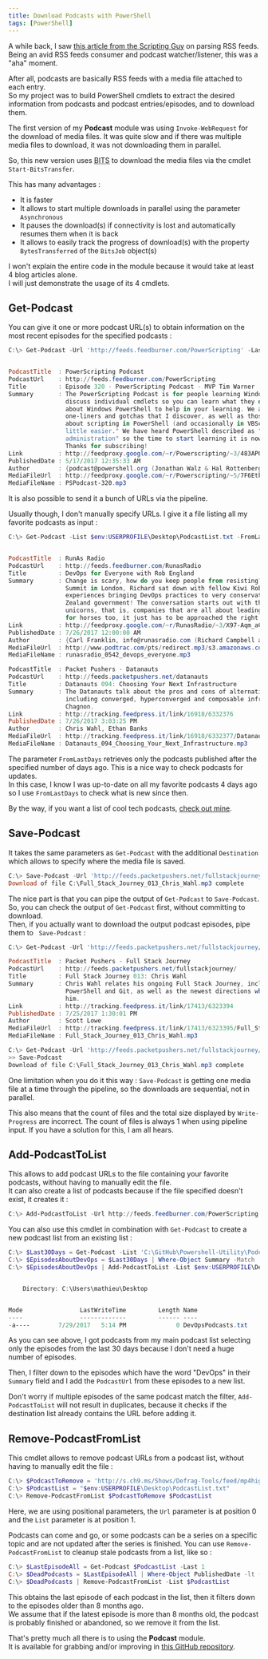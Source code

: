 ```yaml
---
title: Download Podcasts with PowerShell
tags: [PowerShell]
---
```


A while back, I saw [this article from the Scripting Guy](http://blogs.technet.com/b/heyscriptingguy/archive/2015/05/13/use-windows-powershell-to-parse-rss-feeds.aspx) on parsing RSS feeds.  
Being an avid RSS feeds consumer and podcast watcher/listener, this was a "aha" moment.  

After all, podcasts are basically RSS feeds with a media file attached to each entry.  
So my project was to build PowerShell cmdlets to extract the desired information from podcasts and podcast entries/episodes, and to download them.  

The first version of my **Podcast** module was using `Invoke-WebRequest` for the download of media files. It was quite slow and if there was multiple media files to download, it was not downloading them in parallel.

So, this new version uses <abbr title="Background Intelligent Transfer Service">BITS</abbr> to download the media files via the cmdlet `Start-BitsTransfer`.  

This has many advantages :  
  - It is faster  
  - It allows to start multiple downloads in parallel using the parameter `Asynchronous`  
  - It pauses the download(s) if connectivity is lost and automatically resumes them when it is back  
  - It allows to easily track the progress of download(s) with the property `BytesTransferred` of the `BitsJob` object(s)  

I won't explain the entire code in the module because it would take at least 4 blog articles alone.  
I will just demonstrate the usage of its 4 cmdlets.

## Get-Podcast  

You can give it one or more podcast URL(s) to obtain information on the most recent episodes for the specified podcasts :  

```powershell
C:\> Get-Podcast -Url 'http://feeds.feedburner.com/PowerScripting' -Last 1


PodcastTitle  : PowerScripting Podcast
PodcastUrl    : http://feeds.feedburner.com/PowerScripting
Title         : Episode 320 - PowerScripting Podcast - MVP Tim Warner
Summary       : The PowerScripting Podcast is for people learning Windows PowerShell. In each episode we
                discuss individual cmdlets so you can learn what they do, we bring you news and resources
                about Windows PowerShell to help in your learning. We also bring you tips, tricks,
                one-liners and gotchas that I discover, as well as those submitted by listeners. We talk
                about scripting in PowerShell (and occasionally in VBScript) and ways to make your job "a
                little easier." We have heard PowerShell described as "the future of Windows
                administration" so the time to start learning it is now! Your feedback is always welcome.
                Thanks for subscribing!
Link          : http://feedproxy.google.com/~r/Powerscripting/~3/483AP0Xx2K8/episode-320-powerscripting-podcast-mvp-tim-warner
PublishedDate : 5/17/2017 12:35:33 AM
Author        : {podcast@powershell.org (Jonathan Walz & Hal Rottenberg), Jonathan Walz & Hal Rottenberg}
MediaFileUrl  : http://feedproxy.google.com/~r/Powerscripting/~5/7F6EtkvLaLg/PSPodcast-320.mp3
MediaFileName : PSPodcast-320.mp3
```

It is also possible to send it a bunch of URLs via the pipeline.

Usually though, I don't manually specify URLs. I give it a file listing all my favorite podcasts as input :  

```powershell
C:\> Get-Podcast -List $env:USERPROFILE\Desktop\PodcastList.txt -FromLastDays 4


PodcastTitle  : RunAs Radio
PodcastUrl    : http://feeds.feedburner.com/RunasRadio
Title         : DevOps for Everyone with Rob England
Summary       : Change is scary, how do you keep people from resisting? While at the DevOps Enterprise
                Summit in London, Richard sat down with fellow Kiwi Rob England to talk about his
                experiences bringing DevOps practices to very conservative organizations - like the New
                Zealand government! The conversation starts out with the idea that DevOps is not just for
                unicorns, that is, companies that are all about leading edge technologies. DevOps works
                for horses too, it just has to be approached the right way.
Link          : http://feedproxy.google.com/~r/RunasRadio/~3/X97-Aqm_aCo/default.aspx
PublishedDate : 7/26/2017 12:00:00 AM
Author        : {Carl Franklin, info@runasradio.com (Richard Campbell and Greg Hughes)}
MediaFileUrl  : http://www.podtrac.com/pts/redirect.mp3/s3.amazonaws.com/runas/runasradio_0542_devops_everyone.mp3
MediaFileName : runasradio_0542_devops_everyone.mp3

PodcastTitle  : Packet Pushers - Datanauts
PodcastUrl    : http://feeds.packetpushers.net/datanauts
Title         : Datanauts 094: Choosing Your Next Infrastructure
Summary       : The Datanauts talk about the pros and cons of alternative infrastructure options
                including converged, hyperconverged and composable infrastructures. Our guest is Fred
                Chagnon.
Link          : http://tracking.feedpress.it/link/16918/6332376
PublishedDate : 7/26/2017 3:03:25 PM
Author        : Chris Wahl, Ethan Banks
MediaFileUrl  : http://tracking.feedpress.it/link/16918/6332377/Datanauts_094_Choosing_Your_Next_Infrastructure.mp3
MediaFileName : Datanauts_094_Choosing_Your_Next_Infrastructure.mp3
```

The parameter `FromLastDays` retrieves only the podcasts published after the specified number of days ago. This is a nice way to check podcasts for updates.  
In this case, I know I was up-to-date on all my favorite podcasts 4 days ago so I use `FromLastDays` to check what is new since then.

By the way, if you want a list of cool tech podcasts, [check out mine](https://github.com/MathieuBuisson/Powershell-Utility/blob/master/Podcast/PodcastList.txt).

## Save-Podcast

It takes the same parameters as `Get-Podcast` with the additional `Destination` which allows to specify where the media file is saved.

```powershell
C:\> Save-Podcast -Url 'http://feeds.packetpushers.net/fullstackjourney' -Last 1
Download of file C:\Full_Stack_Journey_013_Chris_Wahl.mp3 complete
```

The nice part is that you can pipe the output of `Get-Podcast` to `Save-Podcast`.  
So, you can check the output of `Get-Podcast` first, without committing to download.  
Then, if you actually want to download the output podcast episodes, pipe them to ` Save-Podcast` :

```powershell
C:\> Get-Podcast -Url 'http://feeds.packetpushers.net/fullstackjourney/' -Last 1

PodcastTitle  : Packet Pushers - Full Stack Journey
PodcastUrl    : http://feeds.packetpushers.net/fullstackjourney/
Title         : Full Stack Journey 013: Chris Wahl
Summary       : Chris Wahl relates his ongoing Full Stack Journey, including stops along the way for
                PowerShell and Git, as well as the newest directions where his technology compass leads
                him.
Link          : http://tracking.feedpress.it/link/17413/6323394
PublishedDate : 7/25/2017 1:30:01 PM
Author        : Scott Lowe
MediaFileUrl  : http://tracking.feedpress.it/link/17413/6323395/Full_Stack_Journey_013_Chris_Wahl.mp3
MediaFileName : Full_Stack_Journey_013_Chris_Wahl.mp3

C:\> Get-Podcast -Url 'http://feeds.packetpushers.net/fullstackjourney/' -Last 1 |
>> Save-Podcast
Download of file C:\Full_Stack_Journey_013_Chris_Wahl.mp3 complete
```

One limitation when you do it this way : `Save-Podcast` is getting one media file at a time through the pipeline, so the downloads are sequential, not in parallel.  

This also means that the count of files and the total size displayed by `Write-Progress` are incorrect.
The count of files is always 1 when using pipeline input. If you have a solution for this, I am all hears.

## Add-PodcastToList

This allows to add podcast URLs to the file containing your favorite podcasts, without having to manually edit the file.  
It can also create a list of podcasts because if the file specified doesn't exist, it creates it :

```powershell
C:\> Add-PodcastToList -Url http://feeds.feedburner.com/PowerScripting -List $env:USERPROFILE\Desktop\MyPodcastList.txt
```

You can also use this cmdlet in combination with `Get-Podcast` to create a new podcast list from an existing list :

```powershell
C:\> $Last30Days = Get-Podcast -List 'C:\GitHub\Powershell-Utility\Podcast\PodcastList.txt' -FromLastDays 30
C:\> $EpisodesAboutDevOps = $Last30Days | Where-Object Summary -Match 'DevOps'
C:\> $EpisodesAboutDevOps | Add-PodcastToList -List $env:USERPROFILE\Desktop\DevOpsPodcasts.txt


    Directory: C:\Users\mathieu\Desktop


Mode                LastWriteTime         Length Name
----                -------------         ------ ----
-a----        7/29/2017   5:14 PM              0 DevOpsPodcasts.txt
```

As you can see above, I got podcasts from my main podcast list selecting only the episodes from the last 30 days because I don't need a huge number of episodes.  
 
Then, I filter down to the episodes which have the word "DevOps" in their `Summary` field and I add the `PodcastUrl` from these episodes to a new list.

Don't worry if multiple episodes of the same podcast match the filter, `Add-PodcastToList` will not result in duplicates, because it checks if the destination list already contains the URL before adding it.

## Remove-PodcastFromList

This cmdlet allows to remove podcast URLs from a podcast list, without having to manually edit the file :

```powershell
C:\> $PodcastToRemove = 'http://s.ch9.ms/Shows/Defrag-Tools/feed/mp4high'
C:\> $PodcastList = "$env:USERPROFILE\Desktop\PodcastList.txt"
C:\> Remove-PodcastFromList $PodcastToRemove $PodcastList
```

Here, we are using positional parameters, the `Url` parameter is at position 0 and the `List` parameter is at position 1.

Podcasts can come and go, or some podcasts can be a series on a specific topic and are not updated after the series is finished. You can use `Remove-PodcastFromList` to cleanup stale podcasts from a list, like so :

```powershell
C:\> $LastEpisodeAll = Get-Podcast $PodcastList -Last 1
C:\> $DeadPodcasts = $LastEpisodeAll | Where-Object PublishedDate -lt (Get-Date).AddMonths(-8)
C:\> $DeadPodcasts | Remove-PodcastFromList -List $PodcastList
```

This obtains the last episode of each podcast in the list, then it filters down to the episodes older than 8 months ago.  
We assume that if the latest episode is more than 8 months old, the podcast is probably finished or abandoned, so we remove it from the list.

That's pretty much all there is to using the **Podcast** module.  
It is available for grabbing and/or improving in [this GitHub repository](https://github.com/MathieuBuisson/Powershell-Utility/tree/master/Podcast).
